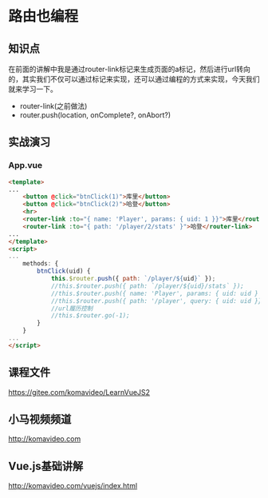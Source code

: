 路由也编程
==========

## 知识点

在前面的讲解中我是通过router-link标记来生成页面的a标记，然后进行url转向的，其实我们不仅可以通过标记来实现，还可以通过编程的方式来实现，今天我们就来学习一下。

* router-link(之前做法)
* router.push(location, onComplete?, onAbort?)

## 实战演习

### App.vue

~~~html
<template>
...
    <button @click="btnClick(1)">库里</button>
    <button @click="btnClick(2)">哈登</button>
    <hr>
    <router-link :to="{ name: 'Player', params: { uid: 1 }}">库里</router-link>
    <router-link :to="{ path: '/player/2/stats' }">哈登</router-link>
...
</template>
<script>
...
    methods: {
        btnClick(uid) {
            this.$router.push({ path: `/player/${uid}` });
            //this.$router.push({ path: `/player/${uid}/stats` });
            //this.$router.push({ name: 'Player', params: { uid: uid } });
            //this.$router.push({ path: '/player', query: { uid: uid }}); //url-get参数写法
            //url履历控制
            //this.$router.go(-1);
        }
    }
...
</script>
~~~

## 课程文件

https://gitee.com/komavideo/LearnVueJS2

## 小马视频频道

http://komavideo.com

## Vue.js基础讲解

http://komavideo.com/vuejs/index.html
